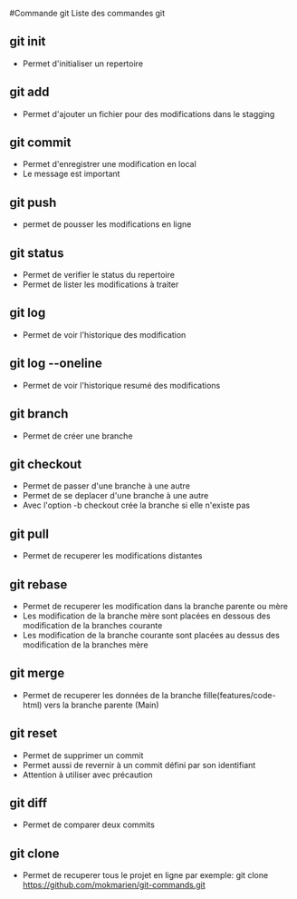#Commande git
Liste des commandes git
## git init
- Permet d'initialiser un repertoire
## git add
- Permet d'ajouter un fichier pour des modifications dans le stagging

## git commit
- Permet d'enregistrer une modification en local
- Le message est important

## git push
- permet de pousser les modifications en ligne

## git status
- Permet de verifier le status du repertoire
- Permet de lister les modifications à traiter

## git log
- Permet de voir l'historique des modification

## git log --oneline
- Permet de voir l'historique resumé des modifications

## git branch
- Permet de créer une branche

## git checkout
- Permet de passer d'une branche à une autre
- Permet de se deplacer d'une branche à une autre
- Avec l'option -b checkout crée la branche si elle n'existe pas

## git pull
- Permet de recuperer les modifications distantes

## git rebase
- Permet de recuperer les modification dans la branche parente ou mère
- Les modification de la branche mère sont placées en dessous des modification de la branches courante
- Les modification de la branche courante sont placées au dessus des modification de la branches mère

## git merge
- Permet de recuperer les données de la branche fille(features/code-html) vers la branche parente (Main)

## git reset
- Permet de supprimer un commit
- Permet aussi de revernir à un commit défini par son identifiant
- Attention à utiliser avec précaution

## git diff
- Permet de comparer deux commits

## git clone
- Permet de recuperer tous le projet en ligne
par exemple:
git clone https://github.com/mokmarien/git-commands.git
